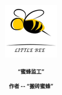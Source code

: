 <h1 align="center">
    <img alt="LittleBee" title="Admin" src="https://github.com/yuxiang660/little-bee-admin/blob/master/.github/logo.jpg" width="140"> </br>
</h1>

<h4 align="center">
  “蜜蜂监工”
</h4>
<h4 align="center">
  作者 -- “搬砖蜜蜂”
</h4>